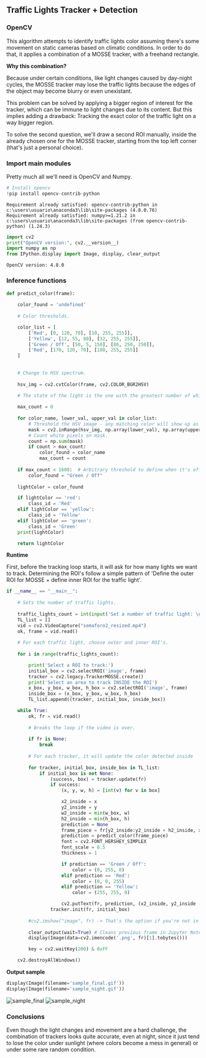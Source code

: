 ## Traffic Lights Tracker + Detection ##

### OpenCV ###

This algorithm attempts to identify traffic lights color assuming there's some movement on static cameras based on climatic conditions. In order to do that, it applies a combination of a MOSSE tracker, with a freehand rectangle.

**Why this combination?**

Because under certain conditions, like light changes caused by day-night cycles, the MOSSE tracker may lose the traffic lights because the edges of the object may become blurry or even unexistant. 

This problem can be solved by applying a bigger region of interest for the tracker, which can be immune to light changes due to its content. But this implies adding a drawback: Tracking the exact color of the traffic light on a way bigger region. 

To solve the second question, we'll draw a second ROI manually, inside the already chosen one for the MOSSE tracker, starting from the top left corner (that's just a personal choice).

### Import main modules ###

Pretty much all we'll need is OpenCV and Numpy.


```python
# Install opencv
!pip install opencv-contrib-python
```

    Requirement already satisfied: opencv-contrib-python in c:\users\usuario\anaconda3\lib\site-packages (4.8.0.76)
    Requirement already satisfied: numpy>=1.21.2 in c:\users\usuario\anaconda3\lib\site-packages (from opencv-contrib-python) (1.24.3)
    


```python
import cv2
print("OpenCV version:", cv2.__version__)
import numpy as np
from IPython.display import Image, display, clear_output
```

    OpenCV version: 4.8.0
    

### Inference functions ###


```python
def predict_color(frame):
    
    color_found = 'undefined'
    
    # Color thresholds.

    color_list = [
        ['Red', [0, 120, 70], [10, 255, 255]],
        ['Yellow', [12, 55, 80], [32, 255, 255]],
        ['Green / Off', [50, 5, 150], [86, 250, 250]],
        ['Red', [170, 120, 70], [180, 255, 255]]
    ]
    
        
    # Change to HSV spectrum.
    
    hsv_img = cv2.cvtColor(frame, cv2.COLOR_BGR2HSV)

    # The state of the light is the one with the greatest number of white pixels.
        
    max_count = 0
    
    for color_name, lower_val, upper_val in color_list:
        # Threshold the HSV image - any matching color will show up as white.
        mask = cv2.inRange(hsv_img, np.array(lower_val), np.array(upper_val))
        # Count white pixels on mask.
        count = np.sum(mask)
        if count > max_count:
            color_found = color_name
            max_count = count
            
    if max_count < 1600:  # Arbitrary threshold to define when it's off (rare cases, mostly at night).
        color_found = "Green / Off"
    
    lightColor = color_found

    if lightColor == 'red':
        class_id = 'Red'
    elif lightColor == 'yellow':
        class_id = 'Yellow'
    elif lightColor == 'green':
        class_id = 'Green'
    print(lightColor)

    return lightColor
```

**Runtime**

First, before the tracking loop starts, it will ask for how many lights we want to track. Determining the ROI's follow a simple 
pattern of 'Define the outer ROI for MOSSE + define inner ROI for the traffic light'.


```python
if __name__ == "__main__":
    
    # Sets the number of traffic lights.
    
    traffic_lights_count = int(input('Set a number of traffic light: \n'))
    TL_list = []
    vid = cv2.VideoCapture("semaforo2_resized.mp4")
    ok, frame = vid.read()
    
    # For each traffic light, choose outer and inner ROI's.
    
    for i in range(traffic_lights_count):

        print('Select a ROI to track:')
        initial_box = cv2.selectROI('image', frame)
        tracker = cv2.legacy.TrackerMOSSE.create()
        print('Select an area to track INSIDE the ROI')
        x_box, y_box, w_box, h_box = cv2.selectROI('image', frame)
        inside_box = (x_box, y_box, w_box, h_box)
        TL_list.append((tracker, initial_box, inside_box))

    while True:
        ok, fr = vid.read()
        
        # Breaks the loop if the video is over.
        
        if fr is None:
            break
        
        # For each tracker, it will update the color detected inside
        
        for tracker, initial_box, inside_box in TL_list:
            if initial_box is not None:
                (success, box) = tracker.update(fr)
                if success:
                    (x, y, w, h) = [int(v) for v in box]

                    x2_inside = x
                    y2_inside = y
                    w2_inside = min(w_box, w)
                    h2_inside = min(h_box, h)
                    prediction = None
                    frame_piece = fr[y2_inside:y2_inside + h2_inside, x2_inside:x2_inside + w2_inside]
                    prediction = predict_color(frame_piece)
                    font = cv2.FONT_HERSHEY_SIMPLEX
                    font_scale = 0.5
                    thickness = 1

                    if prediction == 'Green / Off':
                        color = (0, 255, 0)
                    elif prediction == 'Red':
                        color = (0, 0, 255)
                    elif prediction == 'Yellow':
                        color = (255, 255, 0)

                    cv2.putText(fr, prediction, (x2_inside, y2_inside - 10), font, font_scale, color, thickness)
                tracker.init(fr, initial_box)
        
        #cv2.imshow("image", fr) -> That's the option if you're not in Jupyter Notebook, otherwise:
        
        clear_output(wait=True) # Cleans previous frame in Jupyter Notebook
        display(Image(data=cv2.imencode('.png', fr)[1].tobytes()))

        key = cv2.waitKey(200) & 0xFF

    cv2.destroyAllWindows()
```


   


**Output sample**


```python
display(Image(filename='sample_final.gif'))
display(Image(filename='sample_night.gif'))
```

![sample_final](https://github.com/RomeroRodriguezD/Traffic-Lights-Tracking-and-Color-Detection-OpenCV/assets/105886661/681ece28-cbda-4b47-801c-072c537c43b4)
![sample_night](https://github.com/RomeroRodriguezD/Traffic-Lights-Tracking-and-Color-Detection-OpenCV/assets/105886661/b66a4794-546e-4f58-bf1d-2bfe58fd02ca)


### Conclusions ###

Even though the light changes and movement are a hard challenge, the combination of trackers looks quite accurate, even at night, since it just tend to lose the color under sunlight (where colors become a mess in general) or under some rare random condition.
